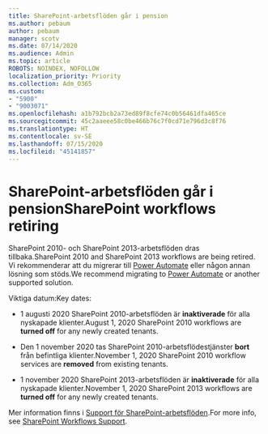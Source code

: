 ```yaml
---
title: SharePoint-arbetsflöden går i pension
ms.author: pebaum
author: pebaum
manager: scotv
ms.date: 07/14/2020
ms.audience: Admin
ms.topic: article
ROBOTS: NOINDEX, NOFOLLOW
localization_priority: Priority
ms.collection: Adm_O365
ms.custom:
- "5900"
- "9003071"
ms.openlocfilehash: a1b792bcb2a73ed89f8cfe74c0b56461dfa465ce
ms.sourcegitcommit: 45c2aaeee58c0be466b76c7f0cd71e796d3c8f76
ms.translationtype: HT
ms.contentlocale: sv-SE
ms.lasthandoff: 07/15/2020
ms.locfileid: "45141857"
---
```

# <a name="sharepoint-workflows-retiring"></a><span data-ttu-id="3bd5a-102">SharePoint-arbetsflöden går i pension</span><span class="sxs-lookup"><span data-stu-id="3bd5a-102">SharePoint workflows retiring</span></span>

<span data-ttu-id="3bd5a-103">SharePoint 2010- och SharePoint 2013-arbetsflöden dras tillbaka.</span><span class="sxs-lookup"><span data-stu-id="3bd5a-103">SharePoint 2010 and SharePoint 2013 workflows are being retired.</span></span> <span data-ttu-id="3bd5a-104">Vi rekommenderar att du migrerar till [Power Automate](https://docs.microsoft.com/power-automate/getting-started) eller någon annan lösning som stöds.</span><span class="sxs-lookup"><span data-stu-id="3bd5a-104">We recommend migrating to [Power Automate](https://docs.microsoft.com/power-automate/getting-started) or another supported solution.</span></span> 

<span data-ttu-id="3bd5a-105">Viktiga datum:</span><span class="sxs-lookup"><span data-stu-id="3bd5a-105">Key dates:</span></span>

- <span data-ttu-id="3bd5a-106">1 augusti 2020 SharePoint 2010-arbetsflöden är **inaktiverade** för alla nyskapade klienter.</span><span class="sxs-lookup"><span data-stu-id="3bd5a-106">August 1, 2020 SharePoint 2010 workflows are **turned off** for any newly created tenants.</span></span>

- <span data-ttu-id="3bd5a-107">Den 1 november 2020 tas SharePoint 2010-arbetsflödestjänster **bort** från befintliga klienter.</span><span class="sxs-lookup"><span data-stu-id="3bd5a-107">November 1, 2020 SharePoint 2010 workflow services are **removed** from existing tenants.</span></span>

- <span data-ttu-id="3bd5a-108">1 november 2020 SharePoint 2013-arbetsflöden är **inaktiverade** för alla nyskapade klienter.</span><span class="sxs-lookup"><span data-stu-id="3bd5a-108">November 1, 2020 SharePoint 2013 workflows are **turned off** for any newly created tenants.</span></span>

<span data-ttu-id="3bd5a-109">Mer information finns i [Support för SharePoint-arbetsflöden](https://aka.ms/sp-workflows-support).</span><span class="sxs-lookup"><span data-stu-id="3bd5a-109">For more info, see [SharePoint Workflows Support](https://aka.ms/sp-workflows-support).</span></span>